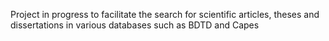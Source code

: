 Project in progress to facilitate the search for scientific articles, theses and dissertations in various databases such as BDTD and Capes